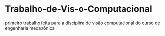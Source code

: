 # Trabalho-de-Vis-o-Computacional
primeiro trabalho feita para a disciplina de visão computacional do curso de engenharia mecatrônica
